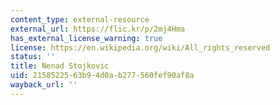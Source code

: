 ```yaml
---
content_type: external-resource
external_url: https://flic.kr/p/2mj4Hma
has_external_license_warning: true
license: https://en.wikipedia.org/wiki/All_rights_reserved
status: ''
title: Nenad Stojkovic
uid: 21585225-63b9-4d0a-b277-560fef90af8a
wayback_url: ''
---
```

